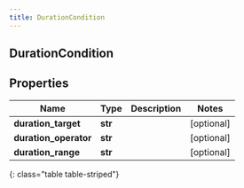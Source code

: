 ```yaml
---
title: DurationCondition
---
```

## DurationCondition

## Properties

|Name | Type | Description | Notes|
|------------ | ------------- | ------------- | -------------|
| **duration_target** | **str** |  | [optional] |
| **duration_operator** | **str** |  | [optional] |
| **duration_range** | **str** |  | [optional] |
{: class="table table-striped"}


